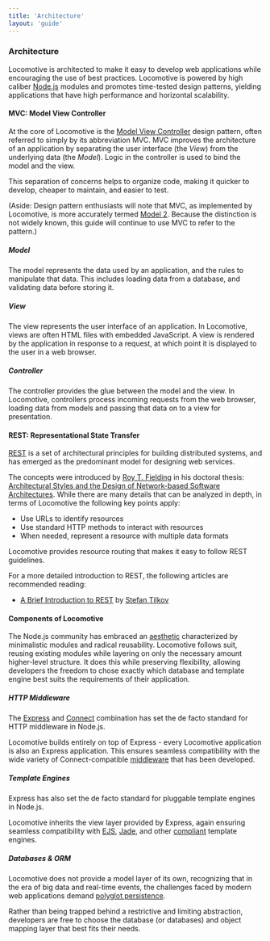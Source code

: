 ```yaml
---
title: 'Architecture'
layout: 'guide'
---
```


### Architecture

Locomotive is architected to make it easy to develop web applications while
encouraging the use of best practices.  Locomotive is powered by high caliber
[Node.js](http://nodejs.org/) modules and promotes time-tested design patterns,
yielding applications that have high performance and horizontal scalability.

#### MVC: Model View Controller

At the core of Locomotive is the [Model View Controller](http://en.wikipedia.org/wiki/Model%E2%80%93view%E2%80%93controller)
design pattern, often referred to simply by its abbreviation MVC.  MVC improves
the architecture of an application by separating the user interface (the _View_)
from the underlying data (the _Model_).  Logic in the controller is used to bind
the model and the view.

This separation of concerns helps to organize code, making it quicker to develop,
cheaper to maintain, and easier to test.

(Aside: Design pattern enthusiasts will note that MVC, as implemented by
Locomotive, is more accurately termed [Model 2](http://en.wikipedia.org/wiki/Model_2).
Because the distinction is not widely known, this guide will continue to use
MVC to refer to the pattern.)

##### Model

The model represents the data used by an application, and the rules to
manipulate that data.  This includes loading data from a database, and
validating data before storing it.

##### View

The view represents the user interface of an application.  In Locomotive, views
are often HTML files with embedded JavaScript.  A view is rendered by the
application in response to a request, at which point it is displayed to the user
in a web browser.

##### Controller

The controller provides the glue between the model and the view.  In Locomotive,
controllers process incoming requests from the web browser, loading data from
models and passing that data on to a view for presentation.

#### REST: Representational State Transfer

[REST](http://en.wikipedia.org/wiki/Representational_state_transfer) is a set of
architectural principles for building distributed systems, and has emerged as the
predominant model for designing web services.

The concepts were introduced by [Roy T. Fielding](http://www.ics.uci.edu/~fielding/)
in his doctoral thesis: [Architectural Styles and the Design of Network-based Software Architectures](http://www.ics.uci.edu/~fielding/pubs/dissertation/top.htm).
While there are many details that can be analyzed in depth, in terms of Locomotive
the following key points apply:

  * Use URLs to identify resources
  * Use standard HTTP methods to interact with resources
  * When needed, represent a resource with multiple data formats
  
Locomotive provides resource routing that makes it easy to follow REST
guidelines.

For a more detailed introduction to REST, the following articles are recommended
reading:

  * [A Brief Introduction to REST](http://www.infoq.com/articles/rest-introduction) by [Stefan Tilkov](http://www.innoq.com/blog/st/)

#### Components of Locomotive

The Node.js community has embraced an [aesthetic](http://substack.net/node_aesthetic)
characterized by minimalistic modules and radical reusability.  Locomotive
follows suit, reusing existing modules while layering on only the necessary
amount higher-level structure.  It does this while preserving flexibility,
allowing developers the freedom to chose exactly which database and template
engine best suits the requirements of their application.

##### HTTP Middleware

The [Express](http://expressjs.com/) and [Connect](http://www.senchalabs.org/connect/)
combination has set the de facto standard for HTTP middleware in Node.js.

Locomotive builds entirely on top of Express - every Locomotive application is
also an Express application.  This ensures seamless compatibility with the wide
variety of Connect-compatible [middleware](https://github.com/senchalabs/connect/wiki)
that has been developed.

##### Template Engines

Express has also set the de facto standard for pluggable template engines in
Node.js.

Locomotive inherits the view layer provided by Express, again ensuring seamless
compatibility with [EJS](https://github.com/visionmedia/ejs), [Jade](http://jade-lang.com/),
and other [compliant](https://github.com/visionmedia/express/wiki) template
engines.

##### Databases & ORM

Locomotive does not provide a model layer of its own, recognizing that in the era
of big data and real-time events, the challenges faced by modern web applications
demand [polyglot persistence](http://martinfowler.com/bliki/PolyglotPersistence.html).

Rather than being trapped behind a restrictive and limiting abstraction,
developers are free to choose the database (or databases) and object mapping
layer that best fits their needs.
